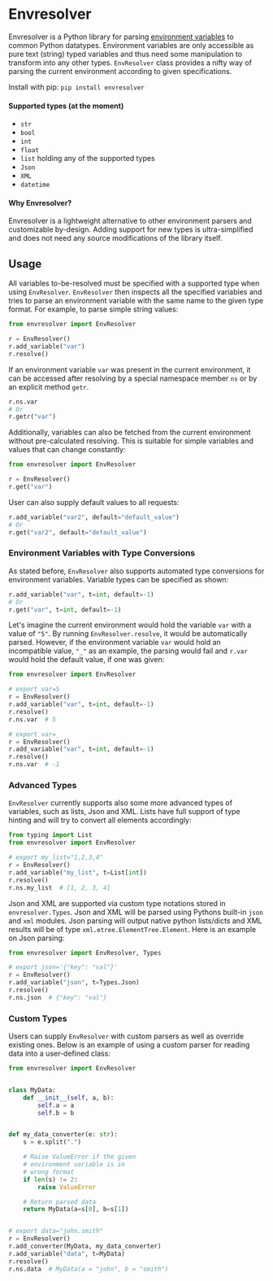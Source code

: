 # Envresolver
Envresolver is a Python library for parsing [environment variables](https://en.wikipedia.org/wiki/Environment_variable) 
to common Python datatypes. Environment variables are only accessible as pure text (string) typed variables and thus need
some manipulation to transform into any other types. `EnvResolver` class provides a nifty way of parsing the current 
environment according to given specifications.

Install with pip:
`pip install envresolver`

#### Supported types (at the moment)
- `str`
- `bool`
- `int`
- `float`
- `list` holding any of the supported types
- `Json`
- `XML`
- `datetime`

#### Why Envresolver?
Envresolver is a lightweight alternative to other environment parsers and customizable by-design. 
Adding support for new types is ultra-simplified and does not need any source modifications of the library itself.


## Usage

All variables to-be-resolved must be specified with a supported type when using `EnvResolver`. `EnvResolver` then inspects
all the specified variables and tries to parse an environment variable with the same name to the given type format. For example,
to parse simple string values:

```python
from envresolver import EnvResolver

r = EnvResolver()
r.add_variable("var")
r.resolve()
```

If an environment variable `var` was present in the current environment, it can be accessed after resolving by a special 
namespace member `ns` or by an explicit method `getr`.

```python
r.ns.var
# Or
r.getr("var")
```

Additionally, variables can also be fetched from the current environment without pre-calculated resolving.
This is suitable for simple variables and values that can change constantly:

```python
from envresolver import EnvResolver

r = EnvResolver()
r.get("var")
```


User can also supply default values to all requests:

```python
r.add_variable("var2", default="default_value")
# Or
r.get("var2", default="default_value")
```

### Environment Variables with Type Conversions

As stated before, `EnvResolver` also supports automated type conversions for environment variables. Variable types can
be specified as shown:

```python
r.add_variable("var", t=int, default=-1)
# Or
r.get("var", t=int, default=-1)
```

Let's imagine the current environment would hold the variable `var` with a value of `"5"`. By running `EnvResolver.resolve`, 
it would be automatically parsed. However, if the environment variable `var` would hold an incompatible value, `"_"` as an example,
the parsing would fail and `r.var` would hold the default value, if one was given:

```python
from envresolver import EnvResolver

# export var=5
r = EnvResolver()
r.add_variable("var", t=int, default=-1)
r.resolve()
r.ns.var  # 5

# export var=_
r = EnvResolver()
r.add_variable("var", t=int, default=-1)
r.resolve()
r.ns.var  # -1
```

### Advanced Types

`EnvResolver` currently supports also some more advanced types of variables, such as lists, Json and XML. Lists have full support
of type hinting and will try to convert all elements accordingly:

```python
from typing import List
from envresolver import EnvResolver

# export my_list="1,2,3,4"
r = EnvResolver()
r.add_variable("my_list", t=List[int])
r.resolve()
r.ns.my_list  # [1, 2, 3, 4]
```

Json and XML are supported via custom type notations stored in `envresolver.Types`. Json and XML will be parsed using Pythons built-in
`json` and `xml` modules. Json parsing will output native python lists/dicts and XML results will be of type `xml.etree.ElementTree.Element`.
Here is an example on Json parsing:

```python
from envresolver import EnvResolver, Types

# export json='{"key": "val"}'
r = EnvResolver()
r.add_variable("json", t=Types.Json)
r.resolve()
r.ns.json  # {"key": "val"}
```

### Custom Types

Users can supply `EnvResolver` with custom parsers as well as override existing ones. Below is an example of using a custom parser
for reading data into a user-defined class:

```python
from envresolver import EnvResolver


class MyData:
    def __init__(self, a, b):
        self.a = a
        self.b = b


def my_data_converter(e: str):
    s = e.split(".")

    # Raise ValueError if the given 
    # environment variable is in 
    # wrong format
    if len(s) != 2:
        raise ValueError

    # Return parsed data
    return MyData(a=s[0], b=s[1])


# export data="john.smith"
r = EnvResolver()
r.add_converter(MyData, my_data_converter)
r.add_variable("data", t=MyData)
r.resolve()
r.ns.data  # MyData(a = "john", b = "smith")
```
